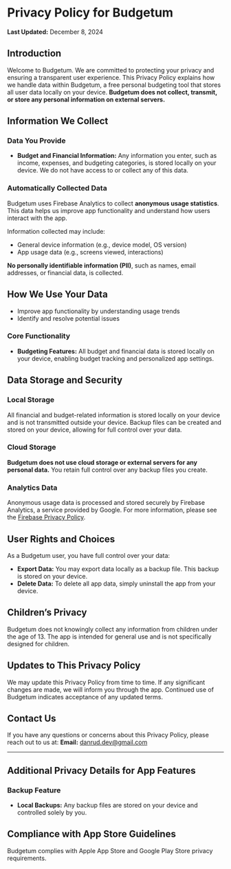 # Privacy Policy for Budgetum

**Last Updated:** December 8, 2024

## Introduction

Welcome to Budgetum. We are committed to protecting your privacy and ensuring a transparent user experience. This Privacy Policy explains how we handle data within Budgetum, a free personal budgeting tool that stores all user data locally on your device. **Budgetum does not collect, transmit, or store any personal information on external servers.**

## Information We Collect

### Data You Provide
- **Budget and Financial Information:** Any information you enter, such as income, expenses, and budgeting categories, is stored locally on your device. We do not have access to or collect any of this data.

### Automatically Collected Data
Budgetum uses Firebase Analytics to collect **anonymous usage statistics**. This data helps us improve app functionality and understand how users interact with the app.

Information collected may include:
- General device information (e.g., device model, OS version)
- App usage data (e.g., screens viewed, interactions)

**No personally identifiable information (PII)**, such as names, email addresses, or financial data, is collected.

## How We Use Your Data
- Improve app functionality by understanding usage trends
- Identify and resolve potential issues

### Core Functionality
- **Budgeting Features:** All budget and financial data is stored locally on your device, enabling budget tracking and personalized app settings.

## Data Storage and Security

### Local Storage
All financial and budget-related information is stored locally on your device and is not transmitted outside your device. Backup files can be created and stored on your device, allowing for full control over your data.

### Cloud Storage
**Budgetum does not use cloud storage or external servers for any personal data.** You retain full control over any backup files you create.

### Analytics Data
Anonymous usage data is processed and stored securely by Firebase Analytics, a service provided by Google. For more information, please see the [Firebase Privacy Policy](https://firebase.google.com/support/privacy).


## User Rights and Choices

As a Budgetum user, you have full control over your data:

- **Export Data:** You may export data locally as a backup file. This backup is stored on your device.
- **Delete Data:** To delete all app data, simply uninstall the app from your device.

## Children’s Privacy

Budgetum does not knowingly collect any information from children under the age of 13. The app is intended for general use and is not specifically designed for children.

## Updates to This Privacy Policy

We may update this Privacy Policy from time to time. If any significant changes are made, we will inform you through the app. Continued use of Budgetum indicates acceptance of any updated terms.

## Contact Us

If you have any questions or concerns about this Privacy Policy, please reach out to us at:
**Email:** [danrud.dev@gmail.com](mailto:danrud.dev@gmail.com)

---

## Additional Privacy Details for App Features

### Backup Feature
- **Local Backups:** Any backup files are stored on your device and controlled solely by you.

## Compliance with App Store Guidelines

Budgetum complies with Apple App Store and Google Play Store privacy requirements.
